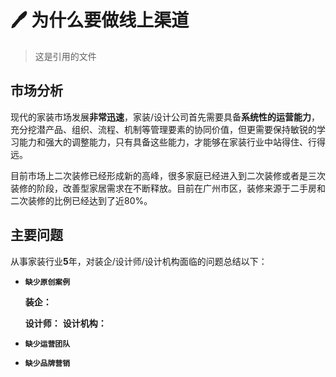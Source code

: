 # 🖊 为什么要做线上渠道

> 这是引用的文件

## 市场分析

现代的家装市场发展**非常迅速**，家装/设计公司首先需要具备**系统性的运营能力**，充分挖潜产品、组织、流程、机制等管理要素的协同价值，但更需要保持敏锐的学习能力和强大的调整能力，只有具备这些能力，才能够在家装行业中站得住、行得远。

目前市场上二次装修已经形成新的高峰，很多家庭已经进入到二次装修或者是三次装修的阶段，改善型家居需求在不断释放。目前在广州市区，装修来源于二手房和二次装修的比例已经达到了近80%。

## 主要问题

从事家装行业**5**年，对装企/设计师/设计机构面临的问题总结以下：

*   **`缺少原创案例`**

    **装企：**

    **设计师：** **设计机构：**
* **`缺少运营团队`**
* **`缺少品牌营销`**
